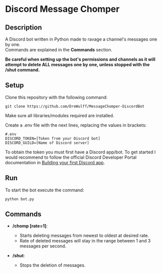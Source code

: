 # Discord Message Chomper
## Description
A Discord bot written in Python made to ravage a channel's messages one by one.  
Commands are explained in the **Commands** section.

**Be careful when setting up the bot's permissions and channels as it will attempt to delete ALL messages one by one, unless stopped with the /shut command.**

## Setup
Clone this repository with the following command:

    git clone https://github.com/DreWulff/MessageChomper-DiscordBot

Make sure all libraries/modules required are installed.

Create a .env file with the next lines, replacing the values in brackets:

    #.env
    DISCORD_TOKEN=[Token from your Discord bot]
    DISCORD_GUILD=[Name of Discord server]

To obtain the token you must first have a Discord app/bot. To get started I would recommend to follow the official Discord Developer Portal documentation in [Building your first Discord app](https://discord.com/developers/docs/quick-start/getting-started).

## Run
To start the bot execute the command:

    python bot.py

## Commands
* **/chomp [rate=1]**:
  * Starts deleting messages from newest to oldest at desired rate.
  * Rate of deleted messages will stay in the range between 1 and 3 messages per second.

* **/shut**:
  * Stops the deletion of messages.
